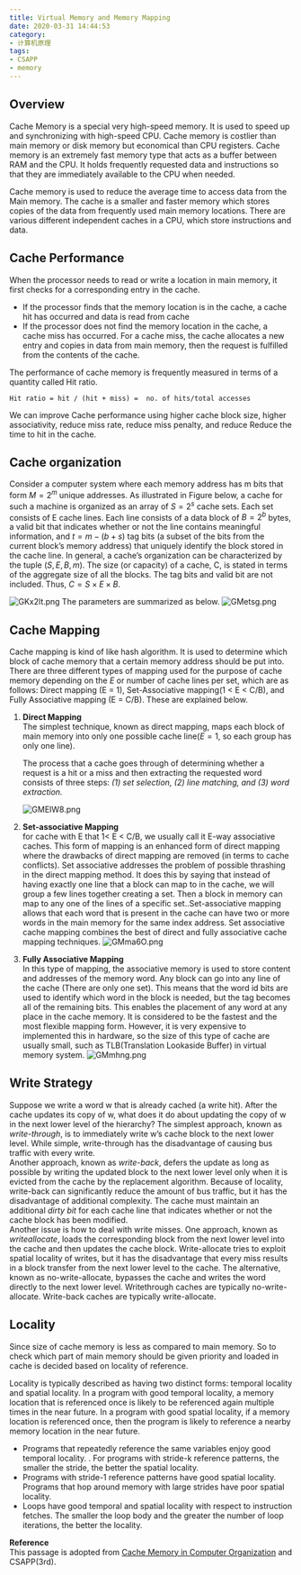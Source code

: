 ```yaml
---
title: Virtual Memory and Memory Mapping
date: 2020-03-31 14:44:53 
category: 
- 计算机原理
tags: 
- CSAPP 
- memory
---
```

## Overview

Cache Memory is a special very high-speed memory. It is used to speed up and synchronizing with high-speed CPU. Cache memory is costlier than main memory or disk memory but economical than CPU registers. Cache memory is an extremely fast memory type that acts as a buffer between RAM and the CPU. It holds frequently requested data and instructions so that they are immediately available to the CPU when needed.

Cache memory is used to reduce the average time to access data from the Main memory. The cache is a smaller and faster memory which stores copies of the data from frequently used main memory locations. There are various different independent caches in a CPU, which store instructions and data.

## Cache Performance

When the processor needs to read or write a location in main memory, it first checks for a corresponding entry in the cache.

- If the processor finds that the memory location is in the cache, a cache hit has occurred and data is read from cache
- If the processor does not find the memory location in the cache, a cache miss has occurred. For a cache miss, the cache allocates a new entry and copies in data from main memory, then the request is fulfilled from the contents of the cache.

The performance of cache memory is frequently measured in terms of a quantity called Hit ratio.

```
Hit ratio = hit / (hit + miss) =  no. of hits/total accesses
```
We can improve Cache performance using higher cache block size, higher associativity, reduce miss rate, reduce miss penalty, and reduce Reduce the time to hit in the cache.
## Cache organization 
Consider a computer system where each memory address has m bits that form $M = 2^m$ unique addresses. As illustrated in Figure below, a cache for such a machine is organized as an array of $S = 2^s$ cache sets. Each set consists of E cache lines. Each line consists of a data block of $B = 2^b$ bytes, a valid bit that indicates whether or not the line contains meaningful information, and $t = m − (b + s)$ tag bits (a subset of the bits from the current block’s memory address) that uniquely identify the block stored in the cache line. In general, a cache’s organization can be characterized by the tuple $(S, E, B, m)$. The size (or capacity) of a cache, C, is stated in terms of the aggregate size of all the blocks. The tag bits and valid bit are not included. Thus, $C = S × E × B$.


![GKx2lt.png](https://s1.ax1x.com/2020/03/31/GKx2lt.png)
The parameters are summarized as below.
![GMetsg.png](https://s1.ax1x.com/2020/03/31/GMetsg.png)
## Cache Mapping
Cache mapping is kind of like hash algorithm. It is used to determine which block of cache memory that a certain memory address should be put into.
There are three different types of mapping used for the purpose of cache memory depending on the *E* or number of cache lines per set, which are as follows: Direct mapping (E = 1), Set-Associative mapping(1 < E < C/B), and  Fully Associative mapping (E = C/B). These are explained below.

1. **Direct Mapping**  
   The simplest technique, known as direct mapping, maps each block of main memory into only one possible cache line($E = 1$, so each group has only one line). 
   
   The process that a cache goes through of determining whether a request is a hit or a miss and then extracting the requested word consists of three steps: *(1) set selection, (2) line matching, and (3) word extraction.*

   ![GMEIW8.png](https://s1.ax1x.com/2020/03/31/GMEIW8.png)




2. **Set-associative Mapping**   
for cache with E that 1< E < C/B, we usually call it E-way associative caches.
This form of mapping is an enhanced form of direct mapping where the drawbacks of direct mapping are removed (in terms to cache conflicts). Set associative addresses the problem of possible thrashing in the direct mapping method. It does this by saying that instead of having exactly one line that a block can map to in the cache, we will group a few lines together creating a set. Then a block in memory can map to any one of the lines of a specific set..Set-associative mapping allows that each word that is present in the cache can have two or more words in the main memory for the same index address. Set associative cache mapping combines the best of direct and fully associative cache mapping techniques.
![GMma6O.png](https://s1.ax1x.com/2020/03/31/GMma6O.png)


3. **Fully Associative Mapping**  
In this type of mapping, the associative memory is used to store content and addresses of the memory word. Any block can go into any line of the cache (There are only one set). This means that the word id bits are used to identify which word in the block is needed, but the tag becomes all of the remaining bits. This enables the placement of any word at any place in the cache memory. It is considered to be the fastest and the most flexible mapping form. However, it is very expensive to implemented this in hardware, so the size of this type of cache are usually small, such as TLB(Translation Lookaside Buffer) in virtual memory system. 
![GMmhng.png](https://s1.ax1x.com/2020/03/31/GMmhng.png)


## Write Strategy

Suppose we write a word w that is already cached (a write hit). After the cache updates its copy of w, what does it do about updating the copy of w in the next lower level of the hierarchy? The simplest approach, known as *write-through*, is to immediately write w’s cache block to the next lower level. While simple, write-through has the disadvantage of causing bus traffic with every write.   
Another approach, known as *write-back*, defers the update as long as possible by writing the updated block to the next lower level only when it is evicted from the cache by the replacement algorithm. Because of locality, write-back can significantly reduce the amount of bus traffic, but it has the disadvantage of additional complexity. The cache must maintain an additional *dirty bit* for each cache line that indicates whether or not the cache block has been modified.   
Another issue is how to deal with write misses. One approach, known as *writeallocate*, loads the corresponding block from the next lower level into the cache and then updates the cache block. Write-allocate tries to exploit spatial locality of writes, but it has the disadvantage that every miss results in a block transfer from the next lower level to the cache. The alternative, known as no-write-allocate, bypasses the cache and writes the word directly to the next lower level. Writethrough caches are typically no-write-allocate. Write-back caches are typically write-allocate.


## Locality 

Since size of cache memory is less as compared to main memory. So to check which part of main memory should be given priority and loaded in cache is decided based on locality of reference.

Locality is typically described as having two distinct forms: temporal locality and spatial locality. In a program with good temporal locality, a memory location that is referenced once is likely to be referenced again multiple times in the near future. In a program with good spatial locality, if a memory location is referenced once, then the program is likely to reference a nearby memory location in the near future.

 - Programs that repeatedly reference the same variables enjoy good temporal locality. . For programs with stride-k reference patterns, the smaller the stride, the better the spatial locality. 
 - Programs with stride-1 reference patterns have good spatial locality. Programs that hop around memory with large strides have poor spatial locality. 
 - Loops have good temporal and spatial locality with respect to instruction fetches. The smaller the loop body and the greater the number of loop iterations, the better the locality.


**Reference**  
This passage is adopted from [Cache Memory in Computer Organization](https://www.geeksforgeeks.org/cache-memory-in-computer-organization/)
and CSAPP(3rd).